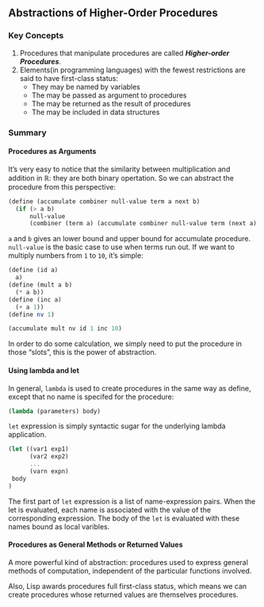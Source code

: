 ## Abstractions of Higher-Order Procedures

### Key Concepts

1. Procedures that manipulate procedures are called ***Higher-order Procedures***.
2. Elements(in programming languages) with the fewest restrictions are said to have first-class status:
    - They may be named by variables
    - The may be passed as argument to procedures
    - The may be returned as the result of procedures
    - The may be included in data structures

### Summary

#### Procedures as Arguments

It’s very easy to notice that the similarity between multiplication and addition in $\mathbb{R}$: they are both binary opertation. So we can abstract the procedure from this perspective:

```scheme
(define (accumulate combiner null-value term a next b)
  (if (> a b)
      null-value
      (combiner (term a) (accumulate combiner null-value term (next a) next b))))
```

`a` and `b` gives an lower bound and upper bound for accumulate procedure. `null-value` is the basic case to use when terms run out. If we want to multiply numbers from `1` to `10`, it’s simple:

```scheme
(define (id a)
  a)
(define (mult a b)
  (* a b))
(define (inc a)
  (+ a 1))
(define nv 1)

(accumulate mult nv id 1 inc 10)
```

In order to do some calculation, we simply need to put the procedure in those “slots”, this is the power of abstraction.

#### Using lambda and let

In general, `lambda` is used to create procedures in the same way as define, except that no name is specifed for the procedure:

```scheme
(lambda (parameters) body)
```

`let` expression is simply syntactic sugar for the underlying lambda application.

```scheme
(let ((var1 exp1)
      (var2 exp2)
      ...
      (varn expn)
 body
)
```

The first part of `let` expression is a list of name-expression pairs. When the let is evaluated, each name is associated with the value of the corresponding expression. The body of the `let` is evaluated with these names bound as local varibles.

#### Procedures as General Methods or Returned Values

A more powerful kind of abstraction: procedures used to express general methods of computation, independent of the particular functions involved.

Also, Lisp awards procedures full first-class status, which means we can create procedures whose returned values are themselves procedures.
